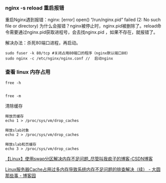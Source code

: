 ### nginx -s reload 重启报错

重启Nginx遇到报错：nginx: [error] open() “/run/nginx.pid” failed (2: No such file or directory)
为什么会报错？nginx被停止时，nginx.pid被删除了。reload命令需要通过nginx.pid获取进程号，会去找nginx.pid ，如果不存在，就报错了。

解决办法：杀死80端口进程，再启动。

```shell
sudo fuser -k 80/tcp #关闭占用80端口的程序（nginx默认端口80）
sudo nginx -c /etc/nginx/nginx.conf //  启动nginx
```



### 查看 linux 内存占用

```shell
free -h


free -m
```

清除缓存

```shell
释放页缓存
echo 1 > /proc/sys/vm/drop_caches

释放slab对象
echo 2 > /proc/sys/vm/drop_caches

释放slab和页缓存
echo 3 > /proc/sys/vm/drop_caches
```



[【Linux】使用swap分区解决内存不足问题_尽管叫我疯子的博客-CSDN博客](https://blog.csdn.net/Robin_hc/article/details/86496181)

[Linux服务器Cache占用过多内存导致系统内存不足问题的排查解决（续） - 大圆那些事 - 博客园](https://www.cnblogs.com/panfeng412/p/drop-caches-under-linux-system-2.html)